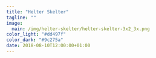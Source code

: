 ```yaml
---
title: "Helter Skelter"
tagline: ""
image:
  main: /img/helter-skelter/helter-skelter-3x2_3x.png
color_light: "#dd497f"
color_dark: "#9c275a"
date: 2018-08-10T12:00:00+01:00
---
```

